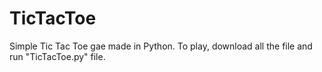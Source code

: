 # TicTacToe

Simple Tic Tac Toe gae made in Python.
To play, download all the file and run "TicTacToe.py" file.
